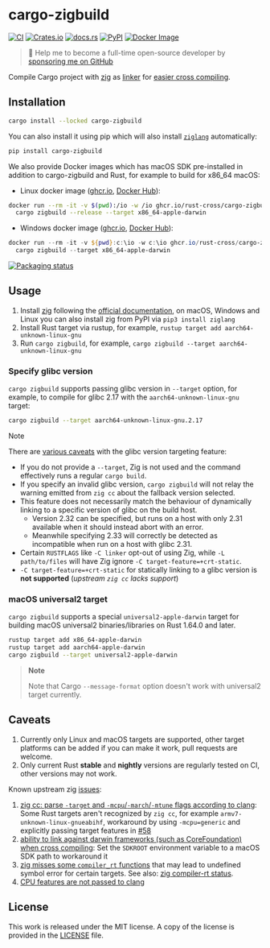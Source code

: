 # cargo-zigbuild

[![CI](https://github.com/rust-cross/cargo-zigbuild/workflows/CI/badge.svg)](https://github.com/rust-cross/cargo-zigbuild/actions?query=workflow%3ACI)
[![Crates.io](https://img.shields.io/crates/v/cargo-zigbuild.svg)](https://crates.io/crates/cargo-zigbuild)
[![docs.rs](https://docs.rs/cargo-zigbuild/badge.svg)](https://docs.rs/cargo-zigbuild/)
[![PyPI](https://img.shields.io/pypi/v/cargo-zigbuild.svg)](https://pypi.org/project/cargo-zigbuild)
[![Docker Image](https://img.shields.io/docker/pulls/messense/cargo-zigbuild.svg?maxAge=2592000)](https://hub.docker.com/r/messense/cargo-zigbuild/)

> 🚀 Help me to become a full-time open-source developer by [sponsoring me on GitHub](https://github.com/sponsors/messense)

Compile Cargo project with [zig](https://github.com/ziglang/zig) as [linker](https://andrewkelley.me/post/zig-cc-powerful-drop-in-replacement-gcc-clang.html) for
[easier cross compiling](https://actually.fyi/posts/zig-makes-rust-cross-compilation-just-work/).

## Installation

```bash
cargo install --locked cargo-zigbuild
```

You can also install it using pip which will also install [`ziglang`](https://pypi.org/project/ziglang/) automatically:

```bash
pip install cargo-zigbuild
```

We also provide Docker images which has macOS SDK pre-installed in addition to cargo-zigbuild and Rust, for example to build for x86_64 macOS:

- Linux docker image ([ghcr.io](https://github.com/rust-cross/cargo-zigbuild/pkgs/container/cargo-zigbuild), [Docker Hub](https://hub.docker.com/r/messense/cargo-zigbuild)):
```bash
docker run --rm -it -v $(pwd):/io -w /io ghcr.io/rust-cross/cargo-zigbuild \
  cargo zigbuild --release --target x86_64-apple-darwin
```

- Windows docker image ([ghcr.io](https://github.com/rust-cross/cargo-zigbuild/pkgs/container/cargo-zigbuild.windows), [Docker Hub](https://hub.docker.com/r/messense/cargo-zigbuild.windows)):
```powershell
docker run --rm -it -v ${pwd}:c:\io -w c:\io ghcr.io/rust-cross/cargo-zigbuild.windows `
  cargo zigbuild --target x86_64-apple-darwin
```

[![Packaging status](https://repology.org/badge/vertical-allrepos/cargo-zigbuild.svg?columns=4)](https://repology.org/project/cargo-zigbuild/versions)

## Usage

1. Install [zig](https://ziglang.org/) following the [official documentation](https://ziglang.org/learn/getting-started/#installing-zig),
on macOS, Windows and Linux you can also install zig from PyPI via `pip3 install ziglang`
2. Install Rust target via rustup, for example, `rustup target add aarch64-unknown-linux-gnu`
3. Run `cargo zigbuild`, for example, `cargo zigbuild --target aarch64-unknown-linux-gnu`

### Specify glibc version

`cargo zigbuild` supports passing glibc version in `--target` option, for example,
to compile for glibc 2.17 with the `aarch64-unknown-linux-gnu` target:

```bash
cargo zigbuild --target aarch64-unknown-linux-gnu.2.17
```

> [!NOTE]
> There are [various caveats](https://github.com/rust-cross/cargo-zigbuild/issues/231#issuecomment-1983434802) with the glibc version targeting feature:
> - If you do not provide a `--target`, Zig is not used and the command effectively runs a regular `cargo build`.
> - If you specify an invalid glibc version, `cargo zigbuild` will not relay the warning emitted from `zig cc` about the fallback version selected.
> - This feature does not necessarily match the behaviour of dynamically linking to a specific version of glibc on the build host.
>   - Version 2.32 can be specified, but runs on a host with only 2.31 available when it should instead abort with an error.
>   - Meanwhile specifying 2.33 will correctly be detected as incompatible when run on a host with glibc 2.31.
> - Certain `RUSTFLAGS` like `-C linker` opt-out of using Zig, while `-L path/to/files` will have Zig ignore `-C target-feature=+crt-static`.
> - `-C target-feature=+crt-static` for statically linking to a glibc version is **not supported** (_upstream `zig cc` lacks support_)

### macOS universal2 target

`cargo zigbuild` supports a special `universal2-apple-darwin` target for building macOS universal2 binaries/libraries on Rust 1.64.0 and later.

```bash
rustup target add x86_64-apple-darwin
rustup target add aarch64-apple-darwin
cargo zigbuild --target universal2-apple-darwin
```

> **Note**
>
> Note that Cargo `--message-format` option doesn't work with universal2 target currently.

## Caveats

1. Currently only Linux and macOS targets are supported,
   other target platforms can be added if you can make it work,
   pull requests are welcome.
2. Only current Rust **stable** and **nightly** versions are regularly tested on CI, other versions may not work.

Known upstream zig [issues](https://github.com/ziglang/zig/labels/zig%20cc):

1. [zig cc: parse `-target` and `-mcpu`/`-march`/`-mtune` flags according to clang](https://github.com/ziglang/zig/issues/4911):
   Some Rust targets aren't recognized by `zig cc`, for example `armv7-unknown-linux-gnueabihf`, workaround by using `-mcpu=generic` and
   explicitly passing target features in [#58](https://github.com/rust-cross/cargo-zigbuild/pull/58)
2. [ability to link against darwin frameworks (such as CoreFoundation) when cross compiling](https://github.com/ziglang/zig/issues/1349):
   Set the `SDKROOT` environment variable to a macOS SDK path to workaround it
3. [zig misses some `compiler_rt` functions](https://github.com/ziglang/zig/issues/1290) that may lead to undefined symbol error for certain
   targets. See also: [zig compiler-rt status](https://github.com/ziglang/zig/blob/master/lib/compiler_rt/README.md).
4. [CPU features are not passed to clang](https://github.com/ziglang/zig/issues/10411)

## License

This work is released under the MIT license. A copy of the license is provided
in the [LICENSE](./LICENSE) file.
